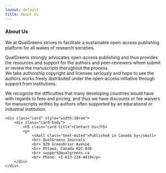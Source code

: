 ```yaml
---
layout: default
title: About Us
---
```

<div class="container">
    <h3 class="display-6">About Us</h3>
    <p>We at QualGreens strives to facilitate a sustainable open-access publishing platform for all wakes of research societies.</p>
    <p>QualGreens strongly advocates open-access publishing and thus provides the resources and support for the authors and peer-reviewers whom submit or review the manuscripts thorughout the process.<br>We take authorship copyright and licenses seriously and hope to see the authors works freely distributed under the open-access initiative through support from institutions.</p>
    <p>We recognize the difficulties that many developing countries would have with regards to fees and pricing, and thus we have discounts or fee waivers for manuscripts written by authors often supported by an educational or industrial institution.</p>

    <div class="card" style="width:18rem">
        <div class="card-body">
            <h5 class="card-title">Contact Us</h5>
            <p>
                <small class="text-muted">Published in Canada by</small>
                <br> QualGreens Journals
                <br> 929 Greenbriar Avenue
                <br> Ottawa, Canada K2C 0J8
                <br> support@qualgreens.ca
                <br> Phone: +1-613-228-4019</p>
        </div>
    </div>

</div>  